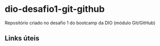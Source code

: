 # dio-desafio1-git-github
Repositório criado no desafio 1 do bootcamp da DIO (módulo Git/GitHub)


## Links úteis
